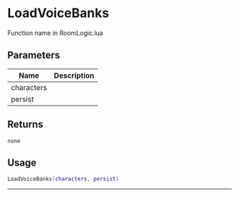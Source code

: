 # LoadVoiceBanks

Function name in RoomLogic.lua

## Parameters

| Name       | Description |
| ---------- | ----------- |
| characters |             |
| persist    |             |

## Returns

`none`

## Usage

```lua
LoadVoiceBanks(characters, persist)
```

---
